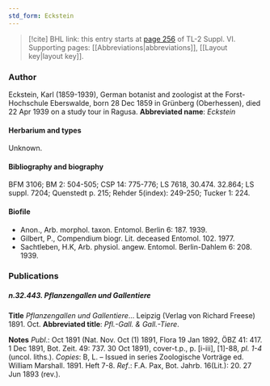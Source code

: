 ```yaml
---
std_form: Eckstein
---
```


> [!cite] BHL link: this entry starts at [page 256](https://www.biodiversitylibrary.org/page/33260244) of TL-2 Suppl. VI.
> Supporting pages: [[Abbreviations|abbreviations]], [[Layout key|layout key]].

### Author

Eckstein, Karl (1859-1939), German botanist and zoologist at the Forst-Hochschule Eberswalde, born 28 Dec 1859 in Grünberg (Oberhessen), died 22 Apr 1939 on a study tour in Ragusa. 
**Abbreviated name**: *Eckstein*

#### Herbarium and types

Unknown.

#### Bibliography and biography

BFM 3106; BM 2: 504-505; CSP 14: 775-776; LS 7618, 30.474. 32.864; LS suppl. 7204; Quenstedt p. 215; Rehder 5(index): 249-250; Tucker 1: 224.

#### Biofile

- Anon., Arb. morphol. taxon. Entomol. Berlin 6: 187. 1939.
- Gilbert, P., Compendium biogr. Lit. deceased Entomol. 102. 1977.
- Sachtleben, H.K, Arb. physiol. angew. Entomol. Berlin-Dahlem 6: 208. 1939.

### Publications

##### n.32.443. Pflanzengallen und Gallentiere

**Title**
*Pflanzengallen und Gallentiere*... Leipzig (Verlag von Richard Freese) 1891. Oct.
**Abbreviated title**: *Pfl.-Gall. & Gall.-Tiere*.

**Notes**
*Publ*.: Oct 1891 (Nat. Nov. Oct (1) 1891, Flora 19 Jan 1892, ÖBZ 41: 417. 1 Dec 1891, Bot. Zeit. 49: 737. 30 Oct 1891), cover-t.p., p. \[i-iii\], \[1\]-88, *pl. 1-4* (uncol. liths.). *Copies*: B, L. – Issued in series Zoologische Vorträge ed. William Marshall. 1891. Heft 7-8.
*Ref*.: F.A. Pax, Bot. Jahrb. 16(Lit.): 20. 27 Jun 1893 (rev.).

